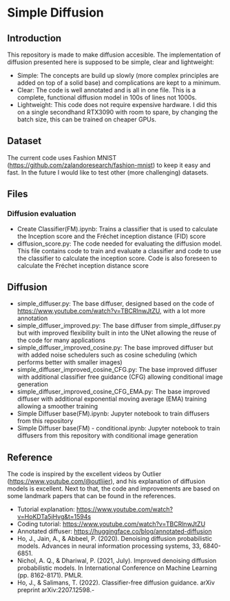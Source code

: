 # Simple Diffusion
## Introduction
This repository is made to make diffusion accesible. The implementation of diffusion presented here is supposed to be simple, clear and lightweight:
- Simple: The concepts are build up slowly (more complex principles are added on top of a solid base) and complications are kept to a minimum.
- Clear: The code is well annotated and is all in one file. This is a complete, functional diffusion model in 100s of lines not 1000s.
- Lightweight: This code does not require expensive hardware. I did this on a single secondhand RTX3090 with room to spare, by changing the batch size, this can be trained on cheaper GPUs.

## Dataset
The current code uses Fashion MNIST (https://github.com/zalandoresearch/fashion-mnist) to keep it easy and fast. In the future I would like to test other (more challenging) datasets.

## Files
### Diffusion evaluation
- Create Classifier(FM).ipynb: Trains a classifier that is used to calculate the Inception score and the Fréchet inception distance (FID) score
- diffusion_score.py: The code needed for evaluating the diffusion model. This file contains code to train and evaluate a classifier and code to use the classifier to calculate the inception score. Code is also foreseen to calculate the Fréchet inception distance score

## Diffusion
- simple_diffuser.py: The base diffuser, designed based on the code of https://www.youtube.com/watch?v=TBCRlnwJtZU, with a lot more annotation
- simple_diffuser_improved.py: The base diffuser from simple_diffuser.py but with improved flexibility built in into the UNet allowing the reuse of the code for many applications
- simple_diffuser_improved_cosine.py: The base improved diffuser but with added noise schedulers such as cosine scheduling (which performs better with smaller images)
- simple_diffuser_improved_cosine_CFG.py: The base improved diffuser with additional classifier free guidance (CFG) allowing conditional image generation
- simple_diffuser_improved_cosine_CFG_EMA.py: The base improved diffuser with additional exponential moving average (EMA) training allowing a smoother training
- Simple Diffuser base(FM).ipynb: Jupyter notebook to train diffusers from this repository
- Simple Diffuser base(FM) - conditional.ipynb: Jupyter notebook to train diffusers from this repository with conditional image generation

## Reference
The code is inspired by the excellent videos by Outlier (https://www.youtube.com/@outliier), and his explanation of diffusion models is excellent. Next to that, the code and improvements are based on some landmark papers that can be found in the references.
- Tutorial explanation: https://www.youtube.com/watch?v=HoKDTa5jHvg&t=1594s
- Coding tutorial: https://www.youtube.com/watch?v=TBCRlnwJtZU
- Annotated diffuser: https://huggingface.co/blog/annotated-diffusion
- Ho, J., Jain, A., & Abbeel, P. (2020). Denoising diffusion probabilistic models. Advances in neural information processing systems, 33, 6840-6851.
- Nichol, A. Q., & Dhariwal, P. (2021, July). Improved denoising diffusion probabilistic models. In International Conference on Machine Learning (pp. 8162-8171). PMLR.
- Ho, J., & Salimans, T. (2022). Classifier-free diffusion guidance. arXiv preprint arXiv:2207.12598.- 

